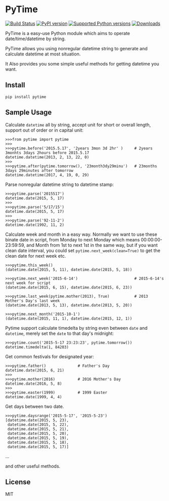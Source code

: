 # PyTime
[![Build Status](https://travis-ci.org/shnode/PyTime.svg?branch=master)](https://travis-ci.org/shnode/PyTime)
[![PyPI version](https://badge.fury.io/py/pytime.svg)](http://badge.fury.io/py/pytime)
[![Supported Python versions](https://pypip.in/py_versions/pytime/badge.svg)](https://pypi.python.org/pypi/pytime/)
[![Downloads](https://pypip.in/download/pytime/badge.svg?period=week)](https://pypi.python.org/pypi/pytime/)

PyTime is a easy-use Python module which aims to operate date/time/datetime by string.

PyTime allows you using nonregular datetime string to generate and calculate datetime at most situation.

It Also provides you some simple useful methods for getting datetime you want.

## Install

    pip install pytime

## Sample Usage

Calculate `datetime` all by string, accept unit for short or overall length, support out of order or in capital unit:

    >>>from pytime import pytime
    >>>
    >>>pytime.before('2015.5.17', '2years 3mon 3d 2hr' )     # 2years 3monhts 3days 2hours before 2015.5.17
    datetime.datetime(2013, 2, 13, 22, 0)
    >>>
    >>>pytime.after(pytime.tomorrow(), '23month3dy29minu')   # 23months 3days 29minutes after tomorrow
    datetime.datetime(2017, 4, 19, 0, 29)


Parse nonregular datetime string to datetime stamp:

    >>>pytime.parse('2015517')
    datetime.date(2015, 5, 17)
    >>>
    >>>pytime.parse('5/17/15')
    datetime.date(2015, 5, 17)
    >>>
    >>>pytime.parse('92-11-2')
    datetime.date(1992, 11, 2)


Calculate week and month in a easy way. Normally we want to use these binate date in script, from Monday to next Monday which means 00:00:00-23:59:59, and Month from 1st to next 1st in the same way, but if you want clean date interval, you could set `pytime.next_week(clean=True)` to get the clean date for next week etc.

    >>>pytime.this_week()
    (datetime.date(2015, 5, 11), datetime.date(2015, 5, 18))

    >>>pytime.next_week('2015-6-14')                         # 2015-6-14's next week for script
    (datetime.date(2015, 6, 15), datetime.date(2015, 6, 23))

    >>>pytime.last_week(pytime.mother(2013), True)           # 2013 Mother's Day's last week
    (datetime.date(2013, 5, 13), datetime.date(2013, 5, 20))

    >>>pytime.next_month('2015-10-1')
    (datetime.date(2015, 11, 1), datetime.date(2015, 12, 1))


Pytime support calculate timedelta by string even between `date` and `datetime`, merely set the `date` to that day's midnight:

    >>>pytime.count('2015-5-17 23:23:23', pytime.tomorrow())
    datetime.timedelta(1, 84203)


Get common festivals for designated year:

    >>>pytime.father()              # Father's Day
    datetime.date(2015, 6, 21)
    >>>
    >>>pytime.mother(2016)          # 2016 Mother's Day
    datetime.date(2016, 5, 8)
    >>>
    >>>pytime.easter(1999)          # 1999 Easter
    datetime.date(1999, 4, 4)



Get days between two date.

    >>>pytime.daysrange('2015-5-17', '2015-5-23')
    [datetime.date(2015, 5, 23),
     datetime.date(2015, 5, 22),
     datetime.date(2015, 5, 21),
     datetime.date(2015, 5, 20),
     datetime.date(2015, 5, 19),
     datetime.date(2015, 5, 18),
     datetime.date(2015, 5, 17)]

...

and other useful methods.

## License

MIT
